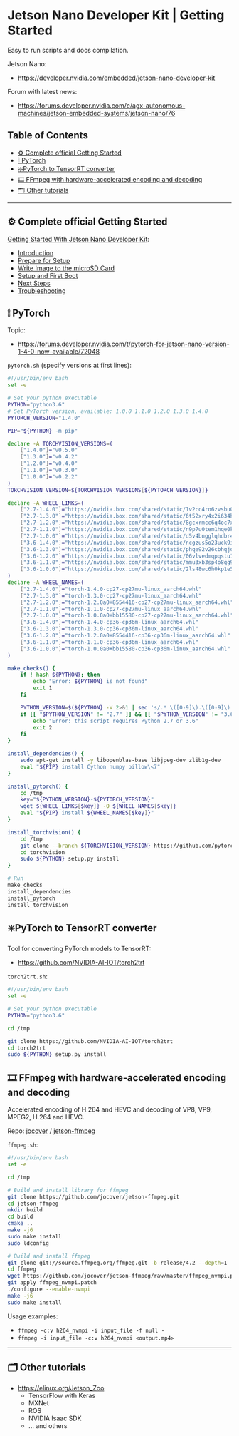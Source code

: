 # Jetson Nano Developer Kit | Getting Started

Easy to run scripts and docs compilation.

Jetson Nano:
- https://developer.nvidia.com/embedded/jetson-nano-developer-kit

Forum with latest news: 
- https://forums.developer.nvidia.com/c/agx-autonomous-machines/jetson-embedded-systems/jetson-nano/76

## Table of Contents

- [⚙️ Complete official Getting Started](#-complete-official-getting-started)
- [🕯 PyTorch](#-pytorch)
- [❇️PyTorch to TensorRT converter](#pytorch-to-tensorrt-converter)
- [🎞 FFmpeg with hardware-accelerated encoding and decoding](#-ffmpeg-with-hardware-accelerated-encoding-and-decoding)
- [🗂 Other tutorials](#-other-tutorials)


---

## ⚙️ Complete official Getting Started

[Getting Started With Jetson Nano Developer Kit](https://developer.nvidia.com/embedded/learn/get-started-jetson-nano-devkit):
- [Introduction](https://developer.nvidia.com/embedded/learn/get-started-jetson-nano-devkit)
- [Prepare for Setup](https://developer.nvidia.com/embedded/learn/get-started-jetson-nano-devkit#prepare)
- [Write Image to the microSD Card](https://developer.nvidia.com/embedded/learn/get-started-jetson-nano-devkit#write)
- [Setup and First Boot](https://developer.nvidia.com/embedded/learn/get-started-jetson-nano-devkit#setup)
- [Next Steps](https://developer.nvidia.com/embedded/learn/get-started-jetson-nano-devkit#next)
- [Troubleshooting](https://developer.nvidia.com/embedded/learn/get-started-jetson-nano-devkit#troubleshooting)

## 🕯 PyTorch

Topic:
- https://forums.developer.nvidia.com/t/pytorch-for-jetson-nano-version-1-4-0-now-available/72048

`pytorch.sh` (specify versions at first lines):
```bash
#!/usr/bin/env bash
set -e

# Set your python executable
PYTHON="python3.6"
# Set PyTorch version, available: 1.0.0 1.1.0 1.2.0 1.3.0 1.4.0
PYTORCH_VERSION="1.4.0"

PIP="${PYTHON} -m pip"

declare -A TORCHVISION_VERSIONS=(
    ["1.4.0"]="v0.5.0"
    ["1.3.0"]="v0.4.2"
    ["1.2.0"]="v0.4.0"
    ["1.1.0"]="v0.3.0"
    ["1.0.0"]="v0.2.2"
)
TORCHVISION_VERSION=${TORCHVISION_VERSIONS[${PYTORCH_VERSION}]}

declare -A WHEEL_LINKS=(
    ["2.7-1.4.0"]="https://nvidia.box.com/shared/static/1v2cc4ro6zvsbu0p8h6qcuaqco1qcsif.whl"
    ["2.7-1.3.0"]="https://nvidia.box.com/shared/static/6t52xry4x2i634h1cfqvc9oaoqfzrcnq.whl"
    ["2.7-1.2.0"]="https://nvidia.box.com/shared/static/8gcxrmcc6q4oc7xsoybk5wb26rkwugme.whl"
    ["2.7-1.1.0"]="https://nvidia.box.com/shared/static/n9p7u0tem1hqe0kyhjspzz78xpka7f5e.whl"
    ["2.7-1.0.0"]="https://nvidia.box.com/shared/static/d5v4bngglqhdbr4g9ir4eeg6k6miwqnv.whl"
    ["3.6-1.4.0"]="https://nvidia.box.com/shared/static/ncgzus5o23uck9i5oth2n8n06k340l6k.whl"
    ["3.6-1.3.0"]="https://nvidia.box.com/shared/static/phqe92v26cbhqjohwtvxorrwnmrnfx1o.whl"
    ["3.6-1.2.0"]="https://nvidia.box.com/shared/static/06vlvedmqpqstu1dym49fo7aapgfyyu9.whl"
    ["3.6-1.1.0"]="https://nvidia.box.com/shared/static/mmu3xb3sp4o8qg9tji90kkxl1eijjfc6.whl"
    ["3.6-1.0.0"]="https://nvidia.box.com/shared/static/2ls48wc6h0kp1e58fjk21zast96lpt70.whl"
)
declare -A WHEEL_NAMES=(
    ["2.7-1.4.0"]="torch-1.4.0-cp27-cp27mu-linux_aarch64.whl"
    ["2.7-1.3.0"]="torch-1.3.0-cp27-cp27mu-linux_aarch64.whl"
    ["2.7-1.2.0"]="torch-1.2.0a0+8554416-cp27-cp27mu-linux_aarch64.whl"
    ["2.7-1.1.0"]="torch-1.1.0-cp27-cp27mu-linux_aarch64.whl"
    ["2.7-1.0.0"]="torch-1.0.0a0+bb15580-cp27-cp27mu-linux_aarch64.whl"
    ["3.6-1.4.0"]="torch-1.4.0-cp36-cp36m-linux_aarch64.whl"
    ["3.6-1.3.0"]="torch-1.3.0-cp36-cp36m-linux_aarch64.whl"
    ["3.6-1.2.0"]="torch-1.2.0a0+8554416-cp36-cp36m-linux_aarch64.whl"
    ["3.6-1.1.0"]="torch-1.1.0-cp36-cp36m-linux_aarch64.whl"
    ["3.6-1.0.0"]="torch-1.0.0a0+bb15580-cp36-cp36m-linux_aarch64.whl"
)

make_checks() {
    if ! hash ${PYTHON}; then
        echo "Error: ${PYTHON} is not found"
        exit 1
    fi

    PYTHON_VERSION=$(${PYTHON} -V 2>&1 | sed 's/.* \([0-9]\).\([0-9]\).*/\1.\2/')
    if [[ "$PYTHON_VERSION" != "2.7" ]] && [[ "$PYTHON_VERSION" != "3.6" ]]; then
        echo "Error: this script requires Python 2.7 or 3.6"
        exit 2
    fi
}

install_dependencies() {
    sudo apt-get install -y libopenblas-base libjpeg-dev zlib1g-dev
    eval "${PIP} install Cython numpy pillow\<7"
}

install_pytorch() {
    cd /tmp
    key="${PYTHON_VERSION}-${PYTORCH_VERSION}"
    wget ${WHEEL_LINKS[$key]} -O ${WHEEL_NAMES[$key]}
    eval "${PIP} install ${WHEEL_NAMES[$key]}"
}

install_torchvision() {
    cd /tmp
    git clone --branch ${TORCHVISION_VERSION} https://github.com/pytorch/vision torchvision
    cd torchvision
    sudo ${PYTHON} setup.py install
}

# Run
make_checks
install_dependencies
install_pytorch
install_torchvision

```

## ❇️PyTorch to TensorRT converter

Tool for converting PyTorch models to TensorRT:
- https://github.com/NVIDIA-AI-IOT/torch2trt

`torch2trt.sh`:
```bash
#!/usr/bin/env bash
set -e

# Set your python executable
PYTHON="python3.6"

cd /tmp

git clone https://github.com/NVIDIA-AI-IOT/torch2trt
cd torch2trt
sudo ${PYTHON} setup.py install

```

## 🎞 FFmpeg with hardware-accelerated encoding and decoding

Accelerated encoding of H.264 and HEVC and decoding of VP8, VP9, MPEG2, H.264 and HEVC.

Repo: [jocover](https://github.com/jocover) / [jetson-ffmpeg](https://github.com/jocover/jetson-ffmpeg)

`ffmpeg.sh`:
```bash
#!/usr/bin/env bash
set -e

cd /tmp

# Build and install library for ffmpeg
git clone https://github.com/jocover/jetson-ffmpeg.git
cd jetson-ffmpeg
mkdir build
cd build
cmake ..
make -j6
sudo make install
sudo ldconfig

# Build and install ffmpeg
git clone git://source.ffmpeg.org/ffmpeg.git -b release/4.2 --depth=1
cd ffmpeg
wget https://github.com/jocover/jetson-ffmpeg/raw/master/ffmpeg_nvmpi.patch
git apply ffmpeg_nvmpi.patch
./configure --enable-nvmpi
make -j6
sudo make install

```

Usage examples:
- `ffmpeg -c:v h264_nvmpi -i input_file -f null -`
- `ffmpeg -i input_file -c:v h264_nvmpi <output.mp4>`

---

## 🗂 Other tutorials

- https://elinux.org/Jetson_Zoo
  - TensorFlow with Keras
  - MXNet
  - ROS
  - NVIDIA Isaac SDK
  - ... and others

